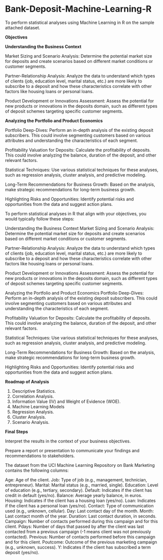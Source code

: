 # Bank-Deposit-Machine-Learning-R

To perform statistical analyses using Machine Learning in R on the sample attached dataset. 

**Objectives**

**Understanding the Business Context**

Market Sizing and Scenario Analysis: Determine the potential market size for deposits and create scenarios based on different market conditions or customer segments.

Partner-Relationship Analysis: Analyze the data to understand which types of clients (job, education level, marital status, etc.) are more likely to subscribe to a deposit and how these characteristics correlate with other factors like housing loans or personal loans.

Product Development or Innovations Assessment: Assess the potential for new products or innovations in the deposits domain, such as different types of deposit schemes targeting specific customer segments.

**Analyzing the Portfolio and Product Economics**

Portfolio Deep-Dives: Perform an in-depth analysis of the existing deposit subscribers. This could involve segmenting customers based on various attributes and understanding the characteristics of each segment.

Profitability Valuation for Deposits: Calculate the profitability of deposits. This could involve analyzing the balance, duration of the deposit, and other relevant factors.

Statistical Techniques: Use various statistical techniques for these analyses, such as regression analysis, cluster analysis, and predictive modeling.

Long-Term Recommendations for Business Growth: Based on the analysis, make strategic recommendations for long-term business growth.

Highlighting Risks and Opportunities: Identify potential risks and opportunities from the data and suggest action plans.


To perform statistical analyses in R that align with your objectives, you would typically follow these steps:

Understanding the Business Context
Market Sizing and Scenario Analysis: Determine the potential market size for deposits and create scenarios based on different market conditions or customer segments.

Partner-Relationship Analysis: Analyze the data to understand which types of clients (job, education level, marital status, etc.) are more likely to subscribe to a deposit and how these characteristics correlate with other factors like housing loans or personal loans.

Product Development or Innovations Assessment: Assess the potential for new products or innovations in the deposits domain, such as different types of deposit schemes targeting specific customer segments.

Analyzing the Portfolio and Product Economics
Portfolio Deep-Dives: Perform an in-depth analysis of the existing deposit subscribers. This could involve segmenting customers based on various attributes and understanding the characteristics of each segment.

Profitability Valuation for Deposits: Calculate the profitability of deposits. This could involve analyzing the balance, duration of the deposit, and other relevant factors.

Statistical Techniques: Use various statistical techniques for these analyses, such as regression analysis, cluster analysis, and predictive modeling.

Long-Term Recommendations for Business Growth: Based on the analysis, make strategic recommendations for long-term business growth.

Highlighting Risks and Opportunities: Identify potential risks and opportunities from the data and suggest action plans.

**Roadmap of Analysis**

1. Descriptive Statistics.
2. Correlation Analysis.
3. Information Value (IV) and Weight of Evidence (WOE).
4. Machine Learning Models
5. Regression Analysis.  
6. Cluster Analysis.
7. Scenario Analysis.

**Final Steps**

Interpret the results in the context of your business objectives.

Prepare a report or presentation to communicate your findings and recommendations to stakeholders.

The dataset from the UCI Machine Learning Repository on Bank Marketing contains the following columns:

Age: Age of the client.
Job: Type of job (e.g., management, technician, entrepreneur).
Marital: Marital status (e.g., married, single).
Education: Level of education (e.g., tertiary, secondary).
Default: Indicates if the client has credit in default (yes/no).
Balance: Average yearly balance, in euros.
Housing: Indicates if the client has a housing loan (yes/no).
Loan: Indicates if the client has a personal loan (yes/no).
Contact: Type of communication used (e.g., unknown, cellular).
Day: Last contact day of the month.
Month: Last contact month of the year.
Duration: Last contact duration, in seconds.
Campaign: Number of contacts performed during this campaign and for this client.
Pdays: Number of days that passed by after the client was last contacted from a previous campaign (-1 means client was not previously contacted).
Previous: Number of contacts performed before this campaign and for this client.
Poutcome: Outcome of the previous marketing campaign (e.g., unknown, success).
Y: Indicates if the client has subscribed a term deposit (yes/no).
